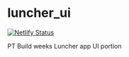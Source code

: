 # luncher_ui

[![Netlify Status](https://api.netlify.com/api/v1/badges/f65ffd94-5320-480f-90d5-18f7e1f73eb9/deploy-status)](https://app.netlify.com/sites/confident-gates-ab32c2/deploys)

PT Build weeks Luncher app UI portion
